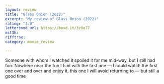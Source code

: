```yaml
---
layout: review
title: "Glass Onion (2022)"
excerpt: "My review of Glass Onion (2022)"
rating: "3.0"
letterboxd_url: https://boxd.it/3zUe77
mst3k: 
rifftrax: 
category: movie_review

---
```


Someone with whom I watched it spoiled it for me mid-way, but I still had fun. Nowhere near the fun I had with the first one — I could watch the first one over and over and enjoy it, this one I will avoid returning to — but still a good time
